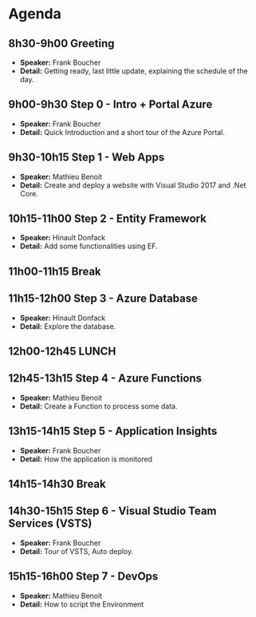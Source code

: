 Agenda
======

8h30-9h00 Greeting
------------------

- **Speaker:** Frank Boucher
- **Detail:** Getting ready, last little update, explaining the schedule of the day.

9h00-9h30 Step 0 - Intro + Portal Azure
------------------------------

- **Speaker:** Frank Boucher
- **Detail:** Quick Introduction and a short tour of the Azure Portal.

9h30-10h15 Step 1 - Web Apps
------------------

- **Speaker:** Mathieu Benoit
- **Detail:** Create and deploy a website with Visual Studio 2017 and .Net Core.

10h15-11h00 Step 2 - Entity Framework
----------------------------

- **Speaker:** Hinault Donfack
- **Detail:** Add some functionalities using EF.

11h00-11h15 Break
-----------------

11h15-12h00 Step 3 - Azure Database
--------------------------

- **Speaker:** Hinault Donfack
- **Detail:** Explore the database.

12h00-12h45 LUNCH
-----------------

12h45-13h15 Step 4 - Azure Functions
---------------------------

- **Speaker:** Mathieu Benoit
- **Detail:** Create a Function to process some data.

13h15-14h15 Step 5 - Application Insights
--------------------------------

- **Speaker:** Frank Boucher
- **Detail:** How the application is monitored

14h15-14h30 Break
------------------

14h30-15h15 Step 6 - Visual Studio Team Services (VSTS)
----------------------------------------------

- **Speaker:** Frank Boucher
- **Detail:** Tour of VSTS, Auto deploy.

15h15-16h00 Step 7 - DevOps
------------------

- **Speaker:** Mathieu Benoit
- **Detail:** How to script the Environment